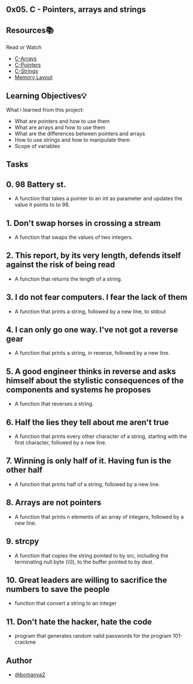 ## 0x05. C - Pointers, arrays and strings


## Resources📚
   Read or Watch

 - [C-Arrays](https://alx-intranet.hbtn.io/rltoken/PVi2XMuApOK3jfhsoqsyXw)
 - [C-Pointers](https://alx-intranet.hbtn.io/rltoken/oyHybzYBeFiLUMALpb_usA)
 - [C-Strings](https://alx-intranet.hbtn.io/rltoken/sUeh9qDyW9pePOfJIpx_Bw)
 - [Memory Layout](https://alx-intranet.hbtn.io/rltoken/0k6CD2ZMzSFOMUxMOBiAlQ)


## Learning Objectives💡

What i learned from this project:

- What are pointers and how to use them
- What are arrays and how to use them
- What are the differences between pointers and arrays
- How to use strings and how to manipulate them
- Scope of variables

## Tasks

## 0. 98 Battery st.
- A function that takes a pointer to an int as parameter and updates the value it points to to 98.
## 1. Don't swap horses in crossing a stream
- A function that swaps the values of two integers.
## 2. This report, by its very length, defends itself against the risk of being read
- A function that returns the length of a string.
## 3. I do not fear computers. I fear the lack of them
- A function that prints a string, followed by a new line, to stdout
## 4. I can only go one way. I've not got a reverse gear
- A function that prints a string, in reverse, followed by a new line.
## 5. A good engineer thinks in reverse and asks himself about the stylistic consequences of the components and systems he proposes
- A function that reverses a string.
## 6. Half the lies they tell about me aren't true
- A function that prints every other character of a string, starting with the first character, followed by a new line.
## 7. Winning is only half of it. Having fun is the other half
- A function that prints half of a string, followed by a new line.
## 8. Arrays are not pointers
- A function that prints n elements of an array of integers, followed by a new line.
## 9. strcpy
- A function that copies the string pointed to by src, including the terminating null byte (\0), to the buffer pointed to by dest.
## 10. Great leaders are willing to sacrifice the numbers to save the people
- function that convert a string to an integer
## 11. Don't hate the hacker, hate the code
- program that generates random valid passwords for the program 101-crackme

## Author
- [@bomanya2](https://www.github.com/bomanya2)
